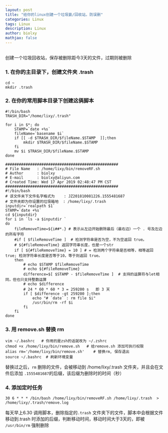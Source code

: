 ```yaml
---
layout: post
title: "给你的linux创建一个垃圾篓/回收站，防误删"
categories: Linux
tags: Linux
description: Linux
author: biolxy
mathjax: false
---
```

##
创建一个垃圾回收站，保存被删除距今3天的文件，过期则被删除

### 1. 在你的主目录下，创建文件夹 .trash
```shell
cd ~
mkdir .trash
```

### 2. 在你的常用脚本目录下创建这俩脚本
```shell
#!/bin/bash
TRASH_DIR="/home/lixy/.trash"

for i in $*; do
    STAMP=`date +%s`
    fileName=`basename $i`
    if [[ -d $TRASH_DIR/$fileName.$STAMP  ]];then
        mkdir $TRASH_DIR/$fileName.$STAMP
    fi
    mv $i $TRASH_DIR/$fileName.$STAMP
done
```

```shell
##################################################
# File Name   : /home/lixy/bin/removeRF.sh
# Author      : biolxy
# E-mail      : biolxy@aliyun.com
# Created Time: Wed 17 Apr 2019 02:48:47 PM CST
##################################################
#!/bin/bash
# 该文件夹下文件名字格式为    : JZ201810081226.1555481687
# 文件夹即为你设置的垃圾箱地  : /home/lixy/.trash
inputdir=`realpath $1`
STAMP=`date +%s`
cd ${inputdir}
for i in `ls -a $inputdir `
do
    fileRemoveTime=${i##*.} # 表示从左边开始删除最后（最右边）一个 . 号及左边的所有字符
    #if [ $fileRemoveTime ]  # 检测字符串是否为空，不为空返回 true。
    # ${#fileRemoveTime} 返回字符串长度，也是一个str
    if [ ${#fileRemoveTime} = 10 ] # = 检测两个字符串是否相等，相等返回 true; 检测字符串长度是否等于10，等于则返回 true。
    then
        # echo $STAMP $fileRemoveTime
        # echo ${#fileRemoveTime}
        difference=$[ $STAMP - $fileRemoveTime ]  # 支持的运算符与let相同，但也只支持整数运算
        # echo $difference
        # 24 * 60 * 60 * 3 = 259200 s   即 3 天
        if [ $difference -gt 259200 ];then
            echo "# `date` : rm file $i"
            /usr/bin/rm -rf $i
        fi
    fi
done
```

### 3. 用 remove.sh 替换 rm
```shell
vim ~/.bashrc   # 你用的是zsh的话就改为 ~/.zshrc
chmod +x /home/lixy/bin/remove.sh   # 给remove.sh 添加可执行权限
alias rm='/home/lixy/bin/remove.sh'    # 替换rm, 保存退出
source ~/.bashrc  # 刷新环境变量
```
替换过之后，`rm` 删除的文件，会被移动到 /home/lixy/.trash 文件夹，并且会在文件后添加 `.1555481687`的后缀，该后缀为删除时的时间（秒）

### 4. 添加定时任务

```shell
30 6 * * * /bin/bash /home/lixy/bin/removeRF.sh /home/lixy/.trash  > /home/lixy/.trash/remove.log
```
每天早上6.30 调用脚本，删除指定的`.trash` 文件夹下的文件，脚本中会根据文件移动到.trash 时添加的后缀，判断移动时间，移动时间大于3天的，即被 `/usr/bin/rm` 强制删除

